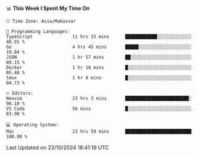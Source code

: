 <!--START_SECTION:waka-->
📊 **This Week I Spent My Time On** 

```text
🕑︎ Time Zone: Asia/Makassar

💬 Programming Languages: 
TypeScript               11 hrs 15 mins      ████████████░░░░░░░░░░░░░   46.91 % 
Go                       4 hrs 45 mins       █████░░░░░░░░░░░░░░░░░░░░   19.84 % 
JSON                     1 hr 57 mins        ██░░░░░░░░░░░░░░░░░░░░░░░   08.15 % 
Docker                   1 hr 18 mins        █░░░░░░░░░░░░░░░░░░░░░░░░   05.48 % 
tmux                     1 hr 8 mins         █░░░░░░░░░░░░░░░░░░░░░░░░   04.73 % 

🔥 Editors: 
Neovim                   23 hrs 3 mins       ████████████████████████░   96.10 % 
VS Code                  56 mins             █░░░░░░░░░░░░░░░░░░░░░░░░   03.90 % 

💻 Operating System: 
Mac                      23 hrs 59 mins      █████████████████████████   100.00 % 
```


 Last Updated on 23/10/2024 18:41:19 UTC
<!--END_SECTION:waka-->
